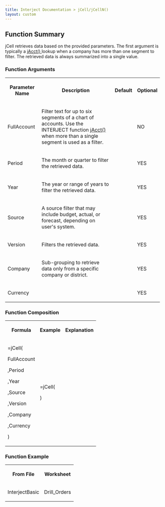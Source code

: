 ```yaml
---
title: Interject Documentation > jCell/jCellN()
layout: custom
---
```


##  Function Summary 

jCell retrieves data based on the provided parameters. The first argument is typically a [ jAcct() ](/wIndex/61702534.html) lookup when a company has more than one segment to filter. The retrieved data is always summarized into a single value. 

###  Function Arguments   
  
<table>  
<tr>  
<th>

Parameter Name 
</th>  
<th>

Description 
</th>  
<th>

Default 
</th>  
<th>

Optional 
</th> </tr>  
<tr>  
<td>



FullAccount 


</td>  
<td>



Filter text for up to six segments of a chart of accounts. Use the INTERJECT function [ jAcct() ](/wIndex/61702534.html) when more than a single segment is used as a filter. 


</td>  
<td>


</td>  
<td>



NO 


</td> </tr>  
<tr>  
<td>

Period  
</td>  
<td>

The month or quarter to filter the retrieved data.  
</td>  
<td>


</td>  
<td>



YES 


</td> </tr>  
<tr>  
<td>

Year 
</td>  
<td>

The year or range of years to  filter the retrieved  data. 
</td>  
<td>


</td>  
<td>

YES 
</td> </tr>  
<tr>  
<td>

Source 
</td>  
<td>

A source filter that may include budget, actual, or forecast, depending on user's system. 
</td>  
<td>


</td>  
<td>

YES 
</td> </tr>  
<tr>  
<td>

Version 
</td>  
<td>

Filters the retrieved data. 
</td>  
<td>


</td>  
<td>

YES 
</td> </tr>  
<tr>  
<td>

Company 
</td>  
<td>

Sub-grouping to retrieve data only from a specific company or district. 
</td>  
<td>


</td>  
<td>

YES 
</td> </tr>  
<tr>  
<td>

Currency 
</td>  
<td>


</td>  
<td>


</td>  
<td>

YES 
</td> </tr> </table>

###  Function Composition   
  
<table>  
<tr>  
<th>

Formula 
</th>  
<th>

Example 
</th>  
<th>

Explanation 
</th> </tr>  
<tr>  
<td>



=jCell( 

FullAccount 

,Period 

,Year 

,Source 

,Version 

,Company 

,Currency 

) 


</td>  
<td>



=jCell( 

) 


</td>  
<td>




</td> </tr> </table>

###  Function Example   
  
<table>  
<tr>  
<th>

From File 
</th>  
<th>

Worksheet 
</th> </tr>  
<tr>  
<td>

InterjectBasic 
</td>  
<td>

Drill_Orders 
</td> </tr> </table>
